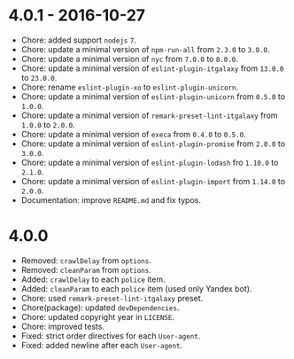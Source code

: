 # 4.0.1 - 2016-10-27

- Chore: added support `nodejs` `7`.
- Chore: update a minimal version of `npm-run-all` from `2.3.0` to `3.0.0`.
- Chore: update a minimal version of `nyc` from `7.0.0` to `8.0.0`.
- Chore: update a minimal version of `eslint-plugin-itgalaxy` from `13.0.0` to `23.0.0`.
- Chore: rename `eslint-plugin-xo` to `eslint-plugin-unicorn`.
- Chore: update a minimal version of `eslint-plugin-unicorn` from `0.5.0` to `1.0.0`.
- Chore: update a minimal version of `remark-preset-lint-itgalaxy` from `1.0.0` to `2.0.0`.
- Chore: update a minimal version of `execa` from `0.4.0` to `0.5.0`.
- Chore: update a minimal version of `eslint-plugin-promise` from `2.0.0` to `3.0.0`. 
- Chore: update a minimal version of `eslint-plugin-lodash` fro `1.10.0` to `2.1.0`.
- Chore: update a minimal version of `eslint-plugin-import` from `1.14.0` to `2.0.0`.
- Documentation: improve `README.md` and fix typos.

# 4.0.0

- Removed: `crawlDelay` from `options`.
- Removed: `cleanParam` from `options`.
- Added: `crawlDelay` to each `police` item.
- Added: `cleanParam` to each `police` item (used only Yandex bot).
- Chore: used `remark-preset-lint-itgalaxy` preset.
- Chore(package): updated `devDependencies`.
- Chore: updated copyright year in `LICENSE`.
- Chore: improved tests.
- Fixed: strict order directives for each `User-agent`.
- Fixed: added newline after each `User-agent`.
